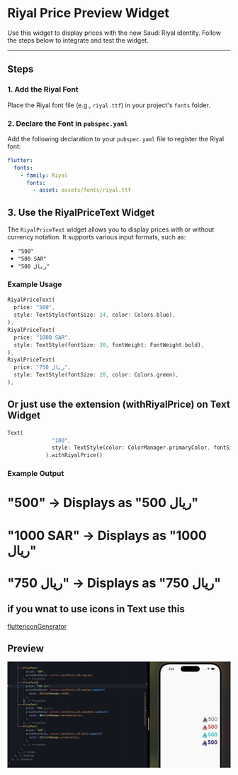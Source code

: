 # Riyal Price Preview Widget

Use this widget to display prices with the new Saudi Riyal identity. Follow the steps below to integrate and test the widget.

---

## Steps

### 1. Add the Riyal Font
Place the Riyal font file (e.g., `riyal.ttf`) in your project's `fonts` folder.

### 2. Declare the Font in `pubspec.yaml`
Add the following declaration to your `pubspec.yaml` file to register the Riyal font:

```yaml
flutter:
  fonts:
    - family: Riyal
      fonts:
        - asset: assets/fonts/riyal.ttf
```
## 3. Use the RiyalPriceText Widget

The `RiyalPriceText` widget allows you to display prices with or without currency notation. It supports various input formats, such as:

- `"500"`
- `"500 SAR"`
- `"500 ريال"`

### Example Usage

```dart
RiyalPriceText(
  price: "500",
  style: TextStyle(fontSize: 24, color: Colors.blue),
),
RiyalPriceText(
  price: "1000 SAR",
  style: TextStyle(fontSize: 30, fontWeight: FontWeight.bold),
),
RiyalPriceText(
  price: "750 ريال",
  style: TextStyle(fontSize: 20, color: Colors.green),
),
```
## Or just use the extension (withRiyalPrice) on Text Widget
```dart
Text(
              "100",
              style: TextStyle(color: ColorManager.primaryColor, fontSize: 20),
            ).withRiyalPrice()
```
### Example Output

# "500" → Displays as "500 ريال"
# "1000 SAR" → Displays as "1000 ريال"
# "750 ريال" → Displays as "750 ريال"

## if you wnat to use icons in Text use this 
[fluttericonGenerator](https://www.fluttericon.com)


## Preview
![image](image.png)
